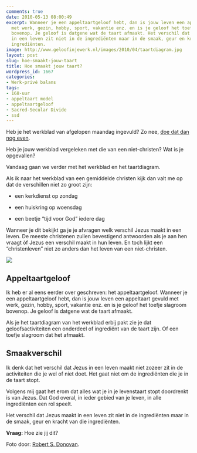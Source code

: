 ```yaml
---
comments: true
date: 2010-05-13 08:00:49
excerpt: Wanneer je een appeltaartgeloof hebt, dan is jouw leven een appeltaart gevuld
  met werk, gezin, hobby, sport, vakantie enz. en is je geloof het toefje slagroom
  bovenop. Je geloof is datgene wat de taart afmaakt. Het verschil dat Jezus maakt
  in een leven zit niet in de ingrediënten maar in de smaak, geur en kracht van die
  ingrediënten.
image: http://www.geloofinjewerk.nl/images/2010/04/taartdiagram.jpg
layout: post
slug: hoe-smaakt-jouw-taart
title: Hoe smaakt jouw taart?
wordpress_id: 1667
categories:
- Werk-privé balans
tags:
- 168-uur
- appeltaart model
- appeltaartgeloof
- Sacred-Secular Divide
- ssd
---
```


Heb je het werkblad van afgelopen maandag ingevuld? Zo nee, [doe dat dan nog even](/2010/05/10/hoe-ziet-jouw-week-eruit/).

Heb je jouw werkblad vergeleken met die van een niet-christen? Wat is je opgevallen?

Vandaag gaan we verder met het werkblad en het taartdiagram.



Als ik naar het werkblad van een gemiddelde christen kijk dan valt me op dat de verschillen niet zo groot zijn:



	
  * een kerkdienst op zondag

	
  * een huiskring op woensdag

	
  * een beetje “tijd voor God” iedere dag



Wanneer je dit bekijkt ga je je afvragen welk verschil Jezus maakt in een leven. De meeste christenen zullen bevestigend antwoorden als je aan hen vraagt òf Jezus een verschil maakt in hun leven. En toch lijkt een “christenleven” niet zo anders dan het leven van een niet-christen.

![](http://www.geloofinjewerk.nl/images/2010/02/Appeltaart.jpg)



## Appeltaartgeloof


Ik heb er al eens eerder over geschreven: het appeltaartgeloof. Wanneer je een appeltaartgeloof hebt, dan is jouw leven een appeltaart gevuld met werk, gezin, hobby, sport, vakantie enz. en is je geloof het toefje slagroom bovenop. Je geloof is datgene wat de taart afmaakt.

Als je het taartdiagram van het werkblad erbij pakt zie je dat geloofsactiviteiten een onderdeel of ingrediënt van de taart zijn. Of een toefje slagroom dat het afmaakt.



## Smaakverschil


Ik denk dat het verschil dat Jezus in een leven maakt niet zozeer zit in de activiteiten die je wel of niet doet. Het gaat niet om de ingrediënten die je in de taart stopt.

Volgens mij gaat het erom dat alles wat je in je levenstaart stopt doordrenkt is van Jezus. Dat God overal, in ieder gebied van je leven, in alle ingrediënten een rol speelt.

Het verschil dat Jezus maakt in een leven zit niet in de ingrediënten maar in de smaak, geur en kracht van die ingrediënten.

**Vraag:** Hoe zie jij dit?



Foto door: [Robert S. Donovan](http://www.flickr.com/photos/booleansplit/3036470963/).
